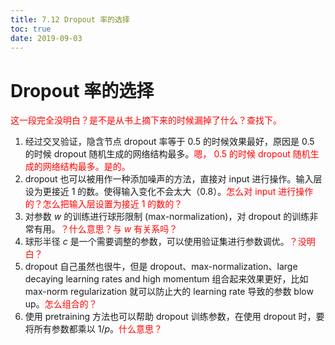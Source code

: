 ```yaml
---
title: 7.12 Dropout 率的选择
toc: true
date: 2019-09-03
---
```


# Dropout 率的选择

<span style="color:red;">这一段完全没明白？是不是从书上摘下来的时候漏掉了什么？查找下。</span>

1. 经过交叉验证，隐含节点 dropout 率等于 0.5 的时候效果最好，原因是 0.5 的时候 dropout 随机生成的网络结构最多。<span style="color:red;">嗯， 0.5 的时候 dropout 随机生成的网络结构最多。是的。</span>
2. dropout 也可以被用作一种添加噪声的方法，直接对 input 进行操作。输入层设为更接近 1 的数。使得输入变化不会太大（0.8）。<span style="color:red;">怎么对 input 进行操作的？怎么把输入层设置为接近 1 的数的？</span>
3. 对参数 $w$ 的训练进行球形限制 (max-normalization)，对 dropout 的训练非常有用。<span style="color:red;">？什么意思？与 $w$ 有关系吗？</span>
4. 球形半径 $c$ 是一个需要调整的参数，可以使用验证集进行参数调优。<span style="color:red;">？没明白？</span>
5. dropout 自己虽然也很牛，但是 dropout、max-normalization、large decaying learning rates and high momentum 组合起来效果更好，比如 max-norm regularization 就可以防止大的 learning rate 导致的参数 blow up。<span style="color:red;">怎么组合的？</span>
6. 使用 pretraining 方法也可以帮助 dropout 训练参数，在使用 dropout 时，要将所有参数都乘以 $1/p$。<span style="color:red;">什么意思？</span>
